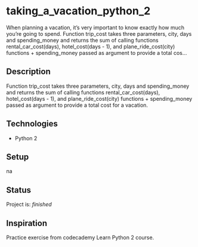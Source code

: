 # taking_a_vacation_python_2

When planning a vacation, it’s very important to know exactly how much you’re going to spend. Function trip_cost takes three parameters, city, days and spending_money and returns the sum of calling functions rental_car_cost(days), hotel_cost(days - 1), and plane_ride_cost(city) functions + spending_money passed as argument to provide a total cos…

## Description
Function trip_cost takes three parameters, city, days and spending_money and returns the sum of calling functions rental_car_cost(days), hotel_cost(days - 1), and plane_ride_cost(city) functions + spending_money passed as argument to provide a total cost for a vacation.


## Technologies
* Python 2

## Setup
na


## Status
Project is: _finished_

## Inspiration
Practice exercise from codecademy Learn Python 2 course.
